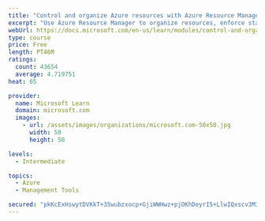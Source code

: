 ```yaml
---
title: "Control and organize Azure resources with Azure Resource Manager"
excerpt: "Use Azure Resource Manager to organize resources, enforce standards, and protect critical assets from deletion."
webUrl: https://docs.microsoft.com/en-us/learn/modules/control-and-organize-with-azure-resource-manager/
type: course
price: Free
length: PT46M
ratings:
  count: 43654
  average: 4.719751
heat: 65

provider:
  name: Microsoft Learn
  domain: microsoft.com
  images:
    - url: /assets/images/organizations/microsoft.com-50x50.jpg
      width: 50
      height: 50

levels:
  - Intermediate

topics:
  - Azure
  - Management Tools

secured: "pkKcExHswytDVKkT+35wubzxocp+GjiWWHwz+pjOKhDeyrI5+LlwIQxscv3M37mrZYAFgdsDjzeo93QDWDbPubzzZRADiUot8CJQQDnqRYl3VSEBNeWn99WAhtXxx/MPFJT8kTFUVTtAbusSSj4d0OCuGdFurMvWByyBSeQgxQXDYuL+lSKEt68jmudQb8HhEgu5BVGv+xMImB8CsSuNSKh4o9iB5pfvUU2GemkXwWm+1QfN3tDb7KqMnwfj4iLgJgQOgV5fNYxt/hB6mLTXAK7+SkFVO4Z1xclGQRvkg3dX7COKSorXDul1aH/cuhGAd1X5XaR0jLbKHjASVj5vn2tSguyhRnOhECr2Wg059EoKdtBBcXjngfn/NQ0lUeCeajAEQuf2VfWY1Ecy+zbFX4UG4Hc5LWrj6U+yZ4RojLJNiDsEHbhCtoHfmh1wsznf;WWDr8xzBzse/KkQ6zOak0w=="
---
```


